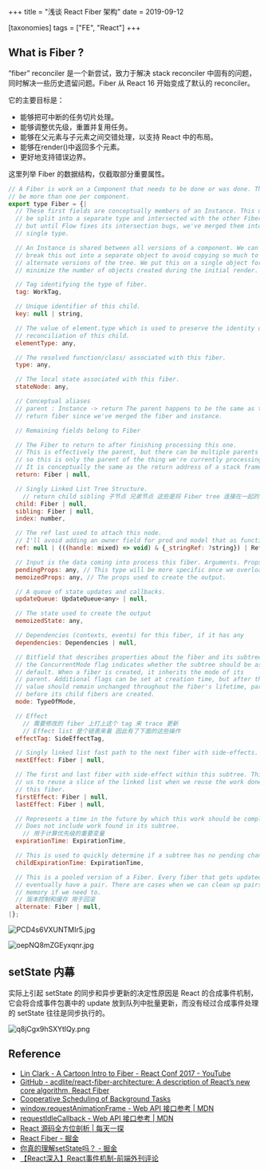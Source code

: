 +++
title = "浅谈 React Fiber 架构"
date = 2019-09-12

[taxonomies]
tags = ["FE", "React"]
+++


## What is Fiber ?
“fiber” reconciler 是一个新尝试，致力于解决 stack reconciler 中固有的问题，同时解决一些历史遗留问题。Fiber 从 React 16 开始变成了默认的 reconciler。
<!--more-->
它的主要目标是：

* 能够把可中断的任务切片处理。
* 能够调整优先级，重置并复用任务。
* 能够在父元素与子元素之间交错处理，以支持 React 中的布局。
* 能够在render()中返回多个元素。
* 更好地支持错误边界。

这里列举 Fiber 的数据结构，仅截取部分重要属性。

```javascript
// A Fiber is work on a Component that needs to be done or was done. There can
// be more than one per component.
export type Fiber = {|
  // These first fields are conceptually members of an Instance. This used to
  // be split into a separate type and intersected with the other Fiber fields,
  // but until Flow fixes its intersection bugs, we've merged them into a
  // single type.

  // An Instance is shared between all versions of a component. We can easily
  // break this out into a separate object to avoid copying so much to the
  // alternate versions of the tree. We put this on a single object for now to
  // minimize the number of objects created during the initial render.

  // Tag identifying the type of fiber.
  tag: WorkTag,

  // Unique identifier of this child.
  key: null | string,

  // The value of element.type which is used to preserve the identity during
  // reconciliation of this child.
  elementType: any,

  // The resolved function/class/ associated with this fiber.
  type: any,

  // The local state associated with this fiber.
  stateNode: any,

  // Conceptual aliases
  // parent : Instance -> return The parent happens to be the same as the
  // return fiber since we've merged the fiber and instance.

  // Remaining fields belong to Fiber

  // The Fiber to return to after finishing processing this one.
  // This is effectively the parent, but there can be multiple parents (two)
  // so this is only the parent of the thing we're currently processing.
  // It is conceptually the same as the return address of a stack frame.
  return: Fiber | null,

  // Singly Linked List Tree Structure.
	// return child sibling 子节点 兄弟节点 这些是将 Fiber tree 连接在一起的重要指针
  child: Fiber | null,
  sibling: Fiber | null,
  index: number,

  // The ref last used to attach this node.
  // I'll avoid adding an owner field for prod and model that as functions.
  ref: null | (((handle: mixed) => void) & {_stringRef: ?string}) | RefObject,

  // Input is the data coming into process this fiber. Arguments. Props.
  pendingProps: any, // This type will be more specific once we overload the tag.
  memoizedProps: any, // The props used to create the output.

  // A queue of state updates and callbacks.
  updateQueue: UpdateQueue<any> | null,

  // The state used to create the output
  memoizedState: any,

  // Dependencies (contexts, events) for this fiber, if it has any
  dependencies: Dependencies | null,

  // Bitfield that describes properties about the fiber and its subtree. E.g.
  // the ConcurrentMode flag indicates whether the subtree should be async-by-
  // default. When a fiber is created, it inherits the mode of its
  // parent. Additional flags can be set at creation time, but after that the
  // value should remain unchanged throughout the fiber's lifetime, particularly
  // before its child fibers are created.
  mode: TypeOfMode,

  // Effect
	// 需要修改的 fiber 上打上这个 tag 来 trace 更新
	// Effect list 是个链表来着 因此有了下面的这些操作
  effectTag: SideEffectTag,

  // Singly linked list fast path to the next fiber with side-effects.
  nextEffect: Fiber | null,

  // The first and last fiber with side-effect within this subtree. This allows
  // us to reuse a slice of the linked list when we reuse the work done within
  // this fiber.
  firstEffect: Fiber | null,
  lastEffect: Fiber | null,

  // Represents a time in the future by which this work should be completed.
  // Does not include work found in its subtree.
	// 用于计算优先级的重要变量
  expirationTime: ExpirationTime,

  // This is used to quickly determine if a subtree has no pending changes.
  childExpirationTime: ExpirationTime,

  // This is a pooled version of a Fiber. Every fiber that gets updated will
  // eventually have a pair. There are cases when we can clean up pairs to save
  // memory if we need to.
  // 版本控制和缓存 用于回滚
  alternate: Fiber | null,
|};
```

![PCD4s6VXUNTMIr5.jpg](https://i.loli.net/2019/09/12/PCD4s6VXUNTMIr5.jpg)

![oepNQ8mZGEyxqnr.jpg](https://i.loli.net/2019/09/12/oepNQ8mZGEyxqnr.jpg)
## setState 内幕

实际上引起 setState 的同步和异步更新的决定性原因是 React 的合成事件机制，它会将合成事件包裹中的 update 放到队列中批量更新，而没有经过合成事件处理的 setState 往往是同步执行的。

![q8jCgx9hSXYtlQy.png](https://i.loli.net/2019/09/12/q8jCgx9hSXYtlQy.png)

## Reference

* [Lin Clark - A Cartoon Intro to Fiber - React Conf 2017 - YouTube](https://youtu.be/ZCuYPiUIONs)
* [GitHub - acdlite/react-fiber-architecture: A description of React’s new core algorithm, React Fiber](https://github.com/acdlite/react-fiber-architecture)
* [Cooperative Scheduling of Background Tasks](https://www.w3.org/TR/requestidlecallback/)
* [window.requestAnimationFrame - Web API 接口参考 | MDN](https://developer.mozilla.org/zh-CN/docs/Web/API/Window/requestAnimationFrame)
* [requestIdleCallback - Web API 接口参考 | MDN](https://developer.mozilla.org/zh-CN/docs/Web/API/Window/requestIdleCallback)
* [React 源码全方位剖析 | 每天一探](http://www.sosout.com/2018/08/12/react-source-analysis.html)
* [React Fiber - 掘金](https://juejin.im/post/5ab7b3a2f265da2378403e57)
* [你真的理解setState吗？ - 掘金](https://juejin.im/post/5b45c57c51882519790c7441)
* [【React深入】React事件机制-前端外刊评论](https://qianduan.group/posts/5cb1b0e49fd64d5a7458a981)
